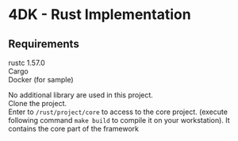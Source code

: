 # 4DK - Rust Implementation

## Requirements
rustc 1.57.0 <br/>
Cargo <br/>
Docker (for sample) </br>

No additional library are used in this project. <br/>
Clone the project. <br/>
Enter to `/rust/project/core` to access to the core project. (execute following command `make build` to compile it on your workstation). It contains the core part of the framework <br /> 
